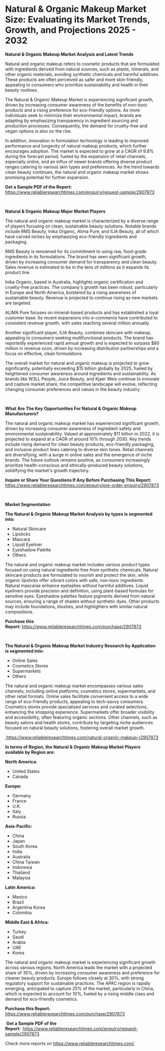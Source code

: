 <p><h1>Natural & Organic Makeup Market Size: Evaluating its Market Trends, Growth, and Projections 2025 - 2032</h1></p><p><strong>Natural & Organic Makeup Market Analysis and Latest Trends</strong></p>
<p><p>Natural and organic makeup refers to cosmetic products that are formulated with ingredients derived from natural sources, such as plants, minerals, and other organic materials, avoiding synthetic chemicals and harmful additives. These products are often perceived as safer and more skin-friendly, appealing to consumers who prioritize sustainability and health in their beauty routines.</p><p>The Natural & Organic Makeup Market is experiencing significant growth, driven by increasing consumer awareness of the benefits of non-toxic products and a rising preference for eco-friendly options. As more individuals seek to minimize their environmental impact, brands are adapting by emphasizing transparency in ingredient sourcing and production processes. Consequently, the demand for cruelty-free and vegan options is also on the rise.</p><p>In addition, innovation in formulation technology is leading to improved performance and longevity of natural makeup products, which further encourages adoption. The market is expected to grow at a CAGR of 9.8% during the forecast period, fueled by the expansion of retail channels, especially online, and an influx of newer brands offering diverse product ranges catering to various skin types and preferences. As the trend towards clean beauty continues, the natural and organic makeup market shows promising potential for further expansion.</p></p>
<p><strong>Get a Sample PDF of the Report:&nbsp;</strong> <a href="https://www.reliableresearchtimes.com/enquiry/request-sample/2907873?utm_campaign=2007&utm_medium=2&utm_source=Github&utm_content=ia&utm_term=12032025&utm_id=natural-organic-makeup">https://www.reliableresearchtimes.com/enquiry/request-sample/2907873</a></p>
<p>&nbsp;</p>
<p><strong>Natural & Organic Makeup Major Market Players</strong></p>
<p><p>The natural and organic makeup market is characterized by a diverse range of players focusing on clean, sustainable beauty solutions. Notable brands include RMS Beauty, Inika Organic, Alima Pure, and ILIA Beauty, all of which have carved niches by emphasizing eco-friendly ingredients and packaging.</p><p>RMS Beauty is renowned for its commitment to using raw, food-grade ingredients in its formulations. The brand has seen significant growth, driven by increasing consumer demand for transparency and clean beauty. Sales revenue is estimated to be in the tens of millions as it expands its product line.</p><p>Inika Organic, based in Australia, highlights organic certification and cruelty-free practices. The company's growth has been robust, particularly in Europe and North America, bolstered by a rising awareness of sustainable beauty. Revenue is projected to continue rising as new markets are targeted.</p><p>ALIMA Pure focuses on mineral-based products and has established a loyal customer base. Its recent expansions into e-commerce have contributed to consistent revenue growth, with sales reaching several million annually. </p><p>Another significant player, ILIA Beauty, combines skincare with makeup, appealing to consumers seeking multifunctional products. The brand has reportedly experienced rapid annual growth and is expected to surpass $80 million in revenue soon, driven by increasing distribution partnerships and a focus on effective, clean formulations.</p><p>The overall market for natural and organic makeup is projected to grow significantly, potentially exceeding $15 billion globally by 2025, fueled by heightened consumer awareness around ingredients and sustainability. As brands like W3LL People, Juice Beauty, and Kjaer Weis continue to innovate and capture market share, the competitive landscape will evolve, reflecting changing consumer preferences and values in the beauty industry.</p></p>
<p>&nbsp;</p>
<p><strong>What Are The Key Opportunities For Natural & Organic Makeup Manufacturers?</strong></p>
<p><p>The natural and organic makeup market has experienced significant growth, driven by increasing consumer awareness of ingredient safety and environmental sustainability. Valued at approximately $11 billion in 2022, it is projected to expand at a CAGR of around 10% through 2030. Key trends include rising demand for clean beauty products, eco-friendly packaging, and inclusive product lines catering to diverse skin tones. Retail channels are diversifying, with a surge in online sales and the emergence of niche brands. The future outlook remains positive, as consumers increasingly prioritize health-conscious and ethically-produced beauty solutions, solidifying the market's growth trajectory.</p></p>
<p><strong>Inquire or Share Your Questions If Any Before Purchasing This Report:</strong> <a href="https://www.reliableresearchtimes.com/enquiry/pre-order-enquiry/2907873?utm_campaign=2007&utm_medium=2&utm_source=Github&utm_content=ia&utm_term=12032025&utm_id=natural-organic-makeup">https://www.reliableresearchtimes.com/enquiry/pre-order-enquiry/2907873</a></p>
<p>&nbsp;</p>
<p><strong>Market Segmentation</strong></p>
<p><strong>The Natural & Organic Makeup Market Analysis by types is segmented into:</strong></p>
<p><ul><li>Natural Skincare</li><li>Lipsticks</li><li>Mascara</li><li>Liquid Eyeliner</li><li>Eyeshadow Palette</li><li>Others</li></ul></p>
<p><p>The natural and organic makeup market includes various product types focused on using natural ingredients free from synthetic chemicals. Natural skincare products are formulated to nourish and protect the skin, while organic lipsticks offer vibrant colors with safe, non-toxic ingredients. Natural mascaras enhance eyelashes without harmful additives. Liquid eyeliners provide precision and definition, using plant-based formulas for sensitive eyes. Eyeshadow palettes feature pigments derived from natural sources, ensuring a range of shades without synthetic dyes. Other products may include foundations, blushes, and highlighters with similar natural compositions.</p></p>
<p><strong>Purchase this Report:&nbsp;</strong><a href="https://www.reliableresearchtimes.com/purchase/2907873?utm_campaign=2007&utm_medium=2&utm_source=Github&utm_content=ia&utm_term=12032025&utm_id=natural-organic-makeup">https://www.reliableresearchtimes.com/purchase/2907873</a></p>
<p>&nbsp;</p>
<p><strong>The Natural & Organic Makeup Market Industry Research by Application is segmented into:</strong></p>
<p><ul><li>Online Sales</li><li>Cosmetics Stores</li><li>Supermarkets</li><li>Others</li></ul></p>
<p><p>The natural and organic makeup market encompasses various sales channels, including online platforms, cosmetics stores, supermarkets, and other retail formats. Online sales facilitate convenient access to a wide range of eco-friendly products, appealing to tech-savvy consumers. Cosmetics stores provide specialized services and curated selections, enhancing the shopping experience. Supermarkets offer broader visibility and accessibility, often featuring organic sections. Other channels, such as beauty salons and health stores, contribute by targeting niche audiences focused on natural beauty solutions, fostering overall market growth.</p></p>
<p><a href="https://www.reliableresearchtimes.com/natural-organic-makeup-r2907873?utm_campaign=2007&utm_medium=2&utm_source=Github&utm_content=ia&utm_term=12032025&utm_id=natural-organic-makeup">&nbsp;https://www.reliableresearchtimes.com/natural-organic-makeup-r2907873</a></p>
<p><strong>In terms of Region, the Natural & Organic Makeup Market Players available by Region are:</strong></p>
<p>
    <p> <strong> North America: </strong>
        <ul>
            <li>United States</li>
            <li>Canada</li>
        </ul>
        </p> 
    <p> <strong> Europe: </strong>
        <ul>
            <li>Germany</li>
            <li>France</li>
            <li>U.K.</li>
            <li>Italy</li>
            <li>Russia</li>
        </ul>
        </p> 
    <p> <strong> Asia-Pacific: </strong>
        <ul>
            <li>China</li>
            <li>Japan</li>
            <li>South Korea</li>
            <li>India</li>
            <li>Australia</li>
            <li>China Taiwan</li>
            <li>Indonesia</li>
            <li>Thailand</li>
            <li>Malaysia</li>
        </ul>
        </p> 
    <p> <strong> Latin America: </strong>
        <ul>
            <li>Mexico</li>
            <li>Brazil</li>
            <li>Argentina Korea</li>
            <li>Colombia</li>
        </ul>
        </p> 
    <p> <strong> Middle East & Africa: </strong>
        <ul>
            <li>Turkey</li>
            <li>Saudi</li>
            <li>Arabia</li>
            <li>UAE</li>
            <li>Korea</li>
        </ul>
    </p>
    </p>
<p><p>The natural and organic makeup market is experiencing significant growth across various regions. North America leads the market with a projected share of 35%, driven by increasing consumer awareness and preference for cleaner beauty products. Europe follows closely at 30%, with strong regulatory support for sustainable practices. The APAC region is rapidly emerging, anticipated to capture 25% of the market, particularly in China, which is expected to account for 10%, fueled by a rising middle class and demand for eco-friendly cosmetics.</p></p>
<p><strong>Purchase this Report: </strong><a href="https://www.reliableresearchtimes.com/purchase/2907873?utm_campaign=2007&utm_medium=2&utm_source=Github&utm_content=ia&utm_term=12032025&utm_id=natural-organic-makeup">https://www.reliableresearchtimes.com/purchase/2907873</a></p>
<p>&nbsp;<strong>Get a Sample PDF of the Report:&nbsp;&nbsp;</strong><a href="https://www.reliableresearchtimes.com/enquiry/request-sample/2907873?utm_campaign=2007&utm_medium=2&utm_source=Github&utm_content=ia&utm_term=12032025&utm_id=natural-organic-makeup">https://www.reliableresearchtimes.com/enquiry/request-sample/2907873</a></p>
<p><strong></strong></p>
<p>Check more reports on <a href="https://www.reliableresearchtimes.com/?utm_campaign=2007&utm_medium=2&utm_source=Github&utm_content=ia&utm_term=12032025&utm_id=natural-organic-makeup">https://www.reliableresearchtimes.com/</a></p>